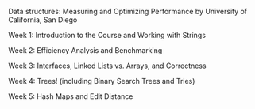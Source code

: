 Data structures: Measuring and Optimizing Performance by University of California, San Diego

Week 1: 
Introduction to the Course and Working with Strings

Week 2: 
Efficiency Analysis and Benchmarking

Week 3:
Interfaces, Linked Lists vs. Arrays, and Correctness

Week 4:
Trees! (including Binary Search Trees and Tries)

Week 5: 
Hash Maps and Edit Distance

